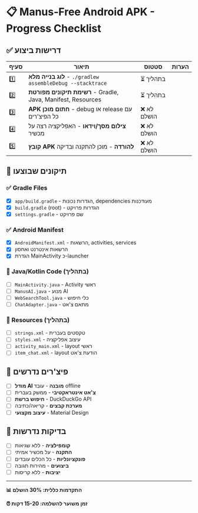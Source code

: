 # 📋 Manus-Free Android APK - Progress Checklist

## ✅ דרישות ביצוע

| סעיף | תיאור | סטטוס | הערות |
|------|--------|--------|-------|
| 1️⃣ | **לוג בנייה מלא** - `./gradlew assembleDebug --stacktrace` | ⏳ בתהליך | |
| 2️⃣ | **רשימת תיקונים מפורטת** - Gradle, Java, Manifest, Resources | ⏳ בתהליך | |
| 3️⃣ | **APK חתום מוכן** - debug או release עם כל הפיצ'רים | ❌ לא הושלם | |
| 4️⃣ | **צילום מסך/וידאו** - האפליקציה רצה על מכשיר | ❌ לא הושלם | |
| 5️⃣ | **קובץ APK להורדה** - מוכן להתקנה ובדיקה | ❌ לא הושלם | |

## 🔧 תיקונים שבוצעו

### ✅ Gradle Files
- [x] `app/build.gradle` - הגדרות נכונות, dependencies מעודכנות
- [x] `build.gradle` (root) - הגדרות פרויקט
- [x] `settings.gradle` - שם פרויקט

### ✅ Android Manifest
- [x] `AndroidManifest.xml` - הרשאות, activities, services
- [x] הרשאות אינטרנט ואחסון
- [x] הגדרת MainActivity כ-launcher

### 🔄 Java/Kotlin Code (בתהליך)
- [ ] `MainActivity.java` - Activity ראשי
- [ ] `ManusAI.java` - מנוע AI
- [ ] `WebSearchTool.java` - כלי חיפוש
- [ ] `ChatAdapter.java` - מתאם צ'אט

### 🔄 Resources (בתהליך)
- [ ] `strings.xml` - טקסטים בעברית
- [ ] `styles.xml` - עיצוב אפליקציה
- [ ] `activity_main.xml` - layout ראשי
- [ ] `item_chat.xml` - layout הודעת צ'אט

## 🎯 פיצ'רים נדרשים

- [ ] **מודל AI מובנה** - עובד offline
- [ ] **צ'אט אינטראקטיבי** - ממשק בעברית
- [ ] **חיפוש ברשת** - DuckDuckGo API
- [ ] **מערכת קבצים** - קריאה/כתיבה
- [ ] **עיצוב מקצועי** - Material Design

## 📱 בדיקות נדרשות

- [ ] **קומפילציה** - ללא שגיאות
- [ ] **התקנה** - על מכשיר אמיתי
- [ ] **פונקציונליות** - כל הכלים עובדים
- [ ] **ביצועים** - מהירות תגובה
- [ ] **יציבות** - ללא קריסות

---

**📊 התקדמות כללית: 30% הושלם**

**⏰ זמן משוער להשלמה: 15-20 דקות**

